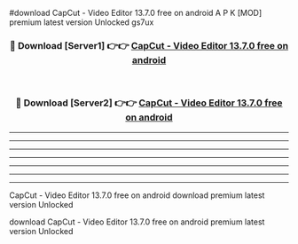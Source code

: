 #download CapCut - Video Editor 13.7.0 free on android  A P K [MOD] premium latest version Unlocked gs7ux 



<div align="center">
<h3>🔴 Download [Server1] 👉👉 <a href="https://apkdownload1.web.app/">CapCut - Video Editor 13.7.0 free on android </a></h3><br>

<h3>🔴 Download [Server2] 👉👉 <a href="https://apkdownload1.web.app/">CapCut - Video Editor 13.7.0 free on android </a></h3>
</div>





----------------------------------------------------------

----------------------------------------------------------

----------------------------------------------------------

----------------------------------------------------------

----------------------------------------------------------

----------------------------------------------------------

----------------------------------------------------------

CapCut - Video Editor 13.7.0 free on android  download premium latest version Unlocked

download CapCut - Video Editor 13.7.0 free on android  premium latest version Unlocked
